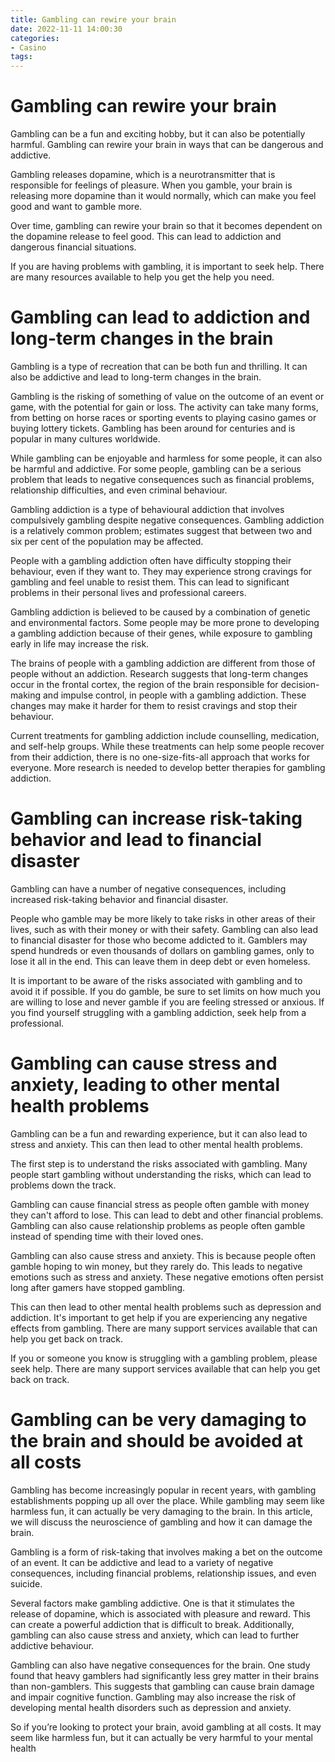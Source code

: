 ```yaml
---
title: Gambling can rewire your brain
date: 2022-11-11 14:00:30
categories:
- Casino
tags:
---
```



#  Gambling can rewire your brain

Gambling can be a fun and exciting hobby, but it can also be potentially harmful. Gambling can rewire your brain in ways that can be dangerous and addictive.

Gambling releases dopamine, which is a neurotransmitter that is responsible for feelings of pleasure. When you gamble, your brain is releasing more dopamine than it would normally, which can make you feel good and want to gamble more.

Over time, gambling can rewire your brain so that it becomes dependent on the dopamine release to feel good. This can lead to addiction and dangerous financial situations.

If you are having problems with gambling, it is important to seek help. There are many resources available to help you get the help you need.

#  Gambling can lead to addiction and long-term changes in the brain

Gambling is a type of recreation that can be both fun and thrilling. It can also be addictive and lead to long-term changes in the brain.

Gambling is the risking of something of value on the outcome of an event or game, with the potential for gain or loss. The activity can take many forms, from betting on horse races or sporting events to playing casino games or buying lottery tickets. Gambling has been around for centuries and is popular in many cultures worldwide.

While gambling can be enjoyable and harmless for some people, it can also be harmful and addictive. For some people, gambling can be a serious problem that leads to negative consequences such as financial problems, relationship difficulties, and even criminal behaviour.

Gambling addiction is a type of behavioural addiction that involves compulsively gambling despite negative consequences. Gambling addiction is a relatively common problem; estimates suggest that between two and six per cent of the population may be affected.

People with a gambling addiction often have difficulty stopping their behaviour, even if they want to. They may experience strong cravings for gambling and feel unable to resist them. This can lead to significant problems in their personal lives and professional careers.

Gambling addiction is believed to be caused by a combination of genetic and environmental factors. Some people may be more prone to developing a gambling addiction because of their genes, while exposure to gambling early in life may increase the risk.

The brains of people with a gambling addiction are different from those of people without an addiction. Research suggests that long-term changes occur in the frontal cortex, the region of the brain responsible for decision-making and impulse control, in people with a gambling addiction. These changes may make it harder for them to resist cravings and stop their behaviour.

 Current treatments for gambling addiction include counselling, medication, and self-help groups. While these treatments can help some people recover from their addiction, there is no one-size-fits-all approach that works for everyone. More research is needed to develop better therapies for gambling addiction.

#  Gambling can increase risk-taking behavior and lead to financial disaster

Gambling can have a number of negative consequences, including increased risk-taking behavior and financial disaster.

People who gamble may be more likely to take risks in other areas of their lives, such as with their money or with their safety. Gambling can also lead to financial disaster for those who become addicted to it. Gamblers may spend hundreds or even thousands of dollars on gambling games, only to lose it all in the end. This can leave them in deep debt or even homeless.

It is important to be aware of the risks associated with gambling and to avoid it if possible. If you do gamble, be sure to set limits on how much you are willing to lose and never gamble if you are feeling stressed or anxious. If you find yourself struggling with a gambling addiction, seek help from a professional.

#  Gambling can cause stress and anxiety, leading to other mental health problems

Gambling can be a fun and rewarding experience, but it can also lead to stress and anxiety. This can then lead to other mental health problems.

The first step is to understand the risks associated with gambling. Many people start gambling without understanding the risks, which can lead to problems down the track.

Gambling can cause financial stress as people often gamble with money they can't afford to lose. This can lead to debt and other financial problems. Gambling can also cause relationship problems as people often gamble instead of spending time with their loved ones.

Gambling can also cause stress and anxiety. This is because people often gamble hoping to win money, but they rarely do. This leads to negative emotions such as stress and anxiety. These negative emotions often persist long after gamers have stopped gambling.

This can then lead to other mental health problems such as depression and addiction. It's important to get help if you are experiencing any negative effects from gambling. There are many support services available that can help you get back on track.

If you or someone you know is struggling with a gambling problem, please seek help. There are many support services available that can help you get back on track.

#  Gambling can be very damaging to the brain and should be avoided at all costs

Gambling has become increasingly popular in recent years, with gambling establishments popping up all over the place. While gambling may seem like harmless fun, it can actually be very damaging to the brain. In this article, we will discuss the neuroscience of gambling and how it can damage the brain.

Gambling is a form of risk-taking that involves making a bet on the outcome of an event. It can be addictive and lead to a variety of negative consequences, including financial problems, relationship issues, and even suicide.

Several factors make gambling addictive. One is that it stimulates the release of dopamine, which is associated with pleasure and reward. This can create a powerful addiction that is difficult to break. Additionally, gambling can also cause stress and anxiety, which can lead to further addictive behaviour.

Gambling can also have negative consequences for the brain. One study found that heavy gamblers had significantly less grey matter in their brains than non-gamblers. This suggests that gambling can cause brain damage and impair cognitive function. Gambling may also increase the risk of developing mental health disorders such as depression and anxiety.

So if you’re looking to protect your brain, avoid gambling at all costs. It may seem like harmless fun, but it can actually be very harmful to your mental health